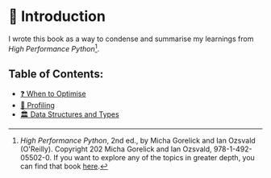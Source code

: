 # 📖 Introduction

I wrote this book as a way to condense and summarise my learnings from *High Performance Python*[^note]. 

## Table of Contents:

- [❓ When to Optimise](./when_to_optimise.md)
- [🔎 Profiling](./profiling.md)
- [🏛️ Data Structures and Types](./data_structures_and_types.md)

[^note]: *High Performance Python*, 2nd ed., by Micha Gorelick and Ian Ozsvald (O'Reilly). Copyright 202 Micha Gorelick and Ian Ozsvald, 978-1-492-05502-0. If you want to explore any of the topics in greater depth, you can find that book [here](https://www.oreilly.com/library/view/high-performance-python/9781492055013/).